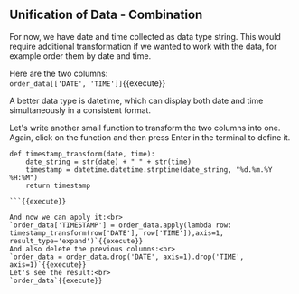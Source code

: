 ## Unification of Data - Combination

For now, we have date and time collected as data type string. This would require additional transformation if we wanted to work with the data, for example order them by date and time.<br>

Here are the two columns:<br>
`order_data[['DATE', 'TIME']]`{{execute}}

A better data type is datetime, which can display both date and time simultaneously in a consistent format.<br>

Let's write another small function to transform the two columns into one. Again, click on the function and then press Enter in the terminal to define it.<br>

```
def timestamp_transform(date, time):
    date_string = str(date) + " " + str(time)
    timestamp = datetime.datetime.strptime(date_string, "%d.%m.%Y %H:%M")
    return timestamp

```{{execute}}

And now we can apply it:<br>
`order_data['TIMESTAMP'] = order_data.apply(lambda row: timestamp_transform(row['DATE'], row['TIME']),axis=1, result_type='expand')`{{execute}}
And also delete the previous columns:<br>
`order_data = order_data.drop('DATE', axis=1).drop('TIME', axis=1)`{{execute}}
Let's see the result:<br>
`order_data`{{execute}}